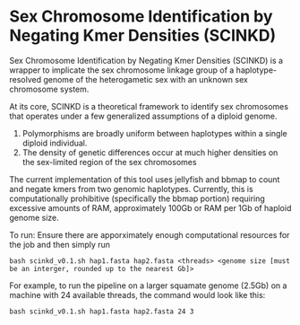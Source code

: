 # Sex Chromosome Identification by Negating Kmer Densities (SCINKD)
Sex Chromosome Identification by Negating Kmer Densities (SCINKD) is a wrapper to implicate the sex chromosome linkage group of a haplotype-resolved genome of the heterogametic sex with an unknown sex chromosome system.

At its core, SCINKD is a theoretical framework to identify sex chromosomes that operates under a few generalized assumptions of a diploid genome.
  1. Polymorphisms are broadly uniform between haplotypes within a single diploid individual.
  2. The density of genetic differences occur at much higher densities on the sex-limited region of the sex chromosomes

The current implementation of this tool uses jellyfish and bbmap to count and negate kmers from two genomic haplotypes. Currently, this is computationally prohibitive (specifically the bbmap portion) requiring excessive amounts of RAM, approximately 100Gb or RAM per 1Gb of haploid genome size.

To run: Ensure there are apporximately enough computational resources for the job and then simply run
```
bash scinkd_v0.1.sh hap1.fasta hap2.fasta <threads> <genome size [must be an interger, rounded up to the nearest Gb]>
```
For example, to run the pipeline on a larger squamate genome (2.5Gb) on a machine with 24 available threads, the command would look like this:
```
bash scinkd_v0.1.sh hap1.fasta hap2.fasta 24 3
```
